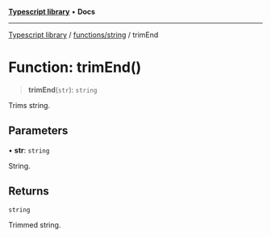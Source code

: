 [**Typescript library**](../../../index.md) • **Docs**

***

[Typescript library](../../../modules.md) / [functions/string](../index.md) / trimEnd

# Function: trimEnd()

> **trimEnd**(`str`): `string`

Trims string.

## Parameters

• **str**: `string`

String.

## Returns

`string`

Trimmed string.
